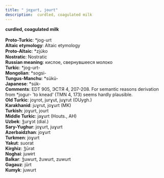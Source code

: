 ```yaml
---
title: " joɣurt, jourt"
description:  curdled, coagulated milk
---
```

<strong> curdled, coagulated milk</strong><br><br>
<strong>Proto-Turkic</strong>:  *jog-urt<br>
<strong>Altaic etymology</strong>:  Altaic etymology<br>
<strong> Proto-Altaic</strong>:  *zi̯úko<br>
<strong>Nostratic</strong>:  Nostratic<br>
<strong>Russian meaning</strong>:  кислое, свернувшееся молоко<br>
<strong>Turkic</strong>:  *jog-urt-<br>
<strong>Mongolian</strong>:  *sogsi-<br>
<strong>Tungus-Manchu</strong>:  *sükü-<br>
<strong>Japanese</strong>:  *súk-<br>
<strong>Comments</strong>:  EDT 905, ЭСТЯ 4, 207-208. For semantic reasons derivation from *jogur- 'to knead' (TMN 4, 173) seems hardly plausible.<br>
<strong>Old Turkic</strong>:  joɣrot, jurɣut, juɣrut (OUygh.)<br>
<strong>Karakhanid</strong>:  juɣrut, joɣurt (MK)<br>
<strong>Turkish</strong>:  joɣurt, jourt<br>
<strong>Middle Turkic</strong>:  jaɣurt (Houts., AH)<br>
<strong>Uzbek</strong>:  ǯurɣɔt (dial.)<br>
<strong>Sary-Yughur</strong>:  joɣurt, juɣurt<br>
<strong>Azerbaidzhan</strong>:  joɣurt<br>
<strong>Turkmen</strong>:  joɣurt<br>
<strong>Yakut</strong>:  suorat<br>
<strong>Kirghiz</strong>:  ǯūrat<br>
<strong>Noghai</strong>:  juwɨrt<br>
<strong>Balkar</strong>:  ǯuwurt, žuwurt, zuwurt<br>
<strong>Gagauz</strong>:  jūrt<br>
<strong>Kumyk</strong>:  juwurt<br>


